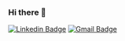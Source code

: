### Hi there 👋
[![Linkedin Badge](https://img.shields.io/badge/-Juan%20Oioli-6633cc?style=flat-square&logo=Linkedin&logoColor=white&link=https://www.linkedin.com/in/jjuanferreira/)](https://www.linkedin.com/in/jjuanferreira/) 
[![Gmail Badge](https://img.shields.io/badge/-fe.juan@gmail.com-6633cc?style=flat-square&logo=Gmail&logoColor=white&link=mailto:fe.juan@gmail.com)](mailto:fe.juan@gmail.com)
<!--
**fejuan/fejuan** is a ✨ _special_ ✨ repository because its `README.md` (this file) appears on your GitHub profile.

Here are some ideas to get you started:

- 🔭 I’m currently working on ...
- 🌱 I’m currently learning ...
- 👯 I’m looking to collaborate on ...
- 🤔 I’m looking for help with ...
- 💬 Ask me about ...
- 📫 How to reach me: ...
- 😄 Pronouns: ...
- ⚡ Fun fact: ...
-->
